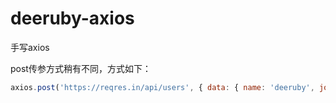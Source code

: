 # deeruby-axios
手写axios

post传参方式稍有不同，方式如下：

```js
axios.post('https://reqres.in/api/users', { data: { name: 'deeruby', job: 'engineer' } })
```
